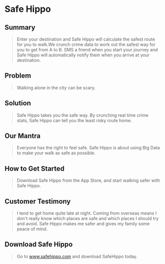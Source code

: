 # Safe Hippo #

<!-- 
> This material was originally posted [here](http://www.quora.com/What-is-Amazons-approach-to-product-development-and-product-management). It is reproduced here for posterities sake.

There is an approach called "working backwards" that is widely used at Amazon. They work backwards from the customer, rather than starting with an idea for a product and trying to bolt customers onto it. While working backwards can be applied to any specific product decision, using this approach is especially important when developing new products or features.

For new initiatives a product manager typically starts by writing an internal press release announcing the finished product. The target audience for the press release is the new/updated product's customers, which can be retail customers or internal users of a tool or technology. Internal press releases are centered around the customer problem, how current solutions (internal or external) fail, and how the new product will blow away existing solutions.

If the benefits listed don't sound very interesting or exciting to customers, then perhaps they're not (and shouldn't be built). Instead, the product manager should keep iterating on the press release until they've come up with benefits that actually sound like benefits. Iterating on a press release is a lot less expensive than iterating on the product itself (and quicker!).

If the press release is more than a page and a half, it is probably too long. Keep it simple. 3-4 sentences for most paragraphs. Cut out the fat. Don't make it into a spec. You can accompany the press release with a FAQ that answers all of the other business or execution questions so the press release can stay focused on what the customer gets. My rule of thumb is that if the press release is hard to write, then the product is probably going to suck. Keep working at it until the outline for each paragraph flows. 

Oh, and I also like to write press-releases in what I call "Oprah-speak" for mainstream consumer products. Imagine you're sitting on Oprah's couch and have just explained the product to her, and then you listen as she explains it to her audience. That's "Oprah-speak", not "Geek-speak".

Once the project moves into development, the press release can be used as a touchstone; a guiding light. The product team can ask themselves, "Are we building what is in the press release?" If they find they're spending time building things that aren't in the press release (overbuilding), they need to ask themselves why. This keeps product development focused on achieving the customer benefits and not building extraneous stuff that takes longer to build, takes resources to maintain, and doesn't provide real customer benefit (at least not enough to warrant inclusion in the press release).
 -->
 


## Summary ##
  > Enter your destination and Safe Hippo will calculate the safest route for you to walk.We crunch crime data to work out the safest way for you to get from A to B. SMS a friend when you start your journey and Safe Hippo will automatically notify them when you arrive at your destination.

## Problem ##
  > Walking alone in the city can be scary.

## Solution ##
  > Safe Hippo takes you the safe way. By crunching real time crime stats, Safe Hippo can tell you the least risky route home.

## Our Mantra ##
  > Everyone has the right to feel safe. Safe Hippo is about using Big Data to make your walk as safe as possible.

## How to Get Started ##
  > Download Safe Hippo from the App Store, and start walking safer with Safe Hippo.

## Customer Testimony ##
  > I tend to get home quite late at night. Coming from overseas means I don't really know which places are safe and which places I should try and avoid. Safe Hippo makes me safer and gives my family some peace of mind.

## Download Safe Hippo ##
  > Go to www.safehippo.com and download SafeHippo today.

